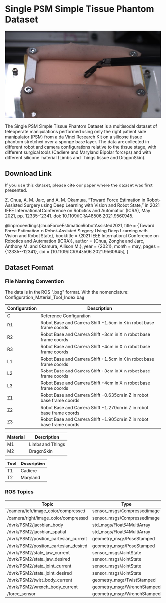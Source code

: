 # Single PSM Simple Tissue Phantom Dataset

![Sample Image](/img_2894.jpg)

The Single PSM Simple Tissue Phantom Dataset is a multimodal dataset of teleoperate manipulations performed using only the right patient side manipulator (PSM) from a da Vinci Research Kit on a silicone tissue phantom stretched over a sponge base layer. The data are collected in different robot and camera configurations relative to the tissue stage, with different surgical tools (Cadiere and Maryland Bipolar forceps) and with different silicone material (Limbs and Things tissue and DragonSkin).

## Download Link


If you use this dataset, please cite our paper where the dataset was first presented.

Z. Chua, A. M. Jarc, and A. M. Okamura, “Toward Force Estimation in Robot-Assisted Surgery using Deep Learning with Vision and Robot State,” in 2021 IEEE International Conference on Robotics and Automation (ICRA), May 2021, pp. 12335–12341. doi: 10.1109/ICRA48506.2021.9560945.

@inproceedings{chuaForceEstimationRobotAssisted2021,
  title = {Toward Force Estimation in Robot-Assisted Surgery Using Deep Learning with Vision and Robot State},
  booktitle = {2021 IEEE International Conference on Robotics and Automation (ICRA)},
  author = {Chua, Zonghe and Jarc, Anthony M. and Okamura, Allison M.},
  year = {2021},
  month = may,
  pages = {12335--12341},
  doi = {10.1109/ICRA48506.2021.9560945},
}


## Dataset Format

### File Naming Convention

The data is in the ROS ".bag" format. With the nomenclature: Configuration_Material_Tool_Index.bag


| Configuration      | Description |
| -------------------| ----------- |
| C                  | Reference Configuration      |
| R1                 | Robot Base and Camera Shift -1.5cm in X in robot base frame coords |
| R2                 | Robot Base and Camera Shift -3cm in X in robot base frame coords |
| R3                 | Robot Base and Camera Shift -4cm in X in robot base frame coords |
| L1                 | Robot Base and Camera Shift +1.5cm in X in robot base frame coords |
| L2                 | Robot Base and Camera Shift +3cm in X in robot base frame coords |
| L3                 | Robot Base and Camera Shift +4cm in X in robot base frame coords |
| Z1                 | Robot Base and Camera Shift -0.635cm in Z in robot base frame coords |
| Z2                 | Robot Base and Camera Shift -1.270cm in Z in robot base frame coords |
| Z3                 | Robot Base and Camera Shift -1.905cm in Z in robot base frame coords|

| Material      | Description |
| --------------| ----------- |
| M1            | Limbs and Things|
| M2            | DragonSkin      |

| Tool      | Description |
| ----------| ----------- |
| T1        | Cadiere     |
| T2        | Maryland    |

### ROS Topics

| Topic   | Type |
|---------|------|
|/camera/left/image_color/compressed     |sensor_msgs/CompressedImage
|/camera/right/image_color/compressed    |sensor_msgs/CompressedImage
|/dvrk/PSM2/jacobian_body                |std_msgs/Float64MultiArray
|/dvrk/PSM2/jacobian_spatial             |std_msgs/Float64MultiArray
|/dvrk/PSM2/position_cartesian_current   |geometry_msgs/PoseStamped
|/dvrk/PSM2/position_cartesian_desired   |geometry_msgs/PoseStamped
|/dvrk/PSM2/state_jaw_current            |sensor_msgs/JointState
|/dvrk/PSM2/state_jaw_desired            |sensor_msgs/JointState
|/dvrk/PSM2/state_joint_current          |sensor_msgs/JointState
|/dvrk/PSM2/state_joint_desired          |sensor_msgs/JointState
|/dvrk/PSM2/twist_body_current           |geometry_msgs/TwistStamped
|/dvrk/PSM2/wrench_body_current          |geometry_msgs/WrenchStamped
|/force_sensor                           |geometry_msgs/WrenchStamped
